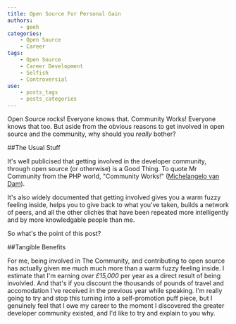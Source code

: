 ```yaml
---
title: Open Source For Personal Gain
authors:
    - geeh
categories:
    - Open Source
    - Career
tags:
    - Open Source
    - Career Development
    - Selfish
    - Controversial
use:
    - posts_tags
    - posts_categories
---
```


Open Source rocks! Everyone knows that. Community Works! Everyone knows that too. But aside from the obvious reasons to get involved in open source and the community, why should you _really_ bother?

##The Usual Stuff

It's well publicised that getting involved in the developer community, through open source (or otherwise) is a Good Thing. To quote Mr Community from the PHP world, "Community Works!" ([Michelangelo van Dam](http://www.dragonbe.com/)). 

It's also widely documented that getting involved gives you a warm fuzzy feeling inside, helps you to give back to what you've taken, builds a network of peers, and all the other clichès that have been repeated more intelligently and by more knowledgable people than me. 

So what's the point of this post?

##Tangible Benefits

For me, being involved in The Community, and contributing to open source has actually given me much much more than a warm fuzzy feeling inside. I estimate that I'm earning *over £15,000* per year as a direct result of being involvled. And that's if you discount the thousands of pounds of travel and accomodation I've received in the previous year while speaking. I'm really going to try and stop this turning into a self-promotion puff piece, but I genuinely feel that I owe my career to the moment I discovered the greater developer community existed, and I'd like to try and explain to you why.
